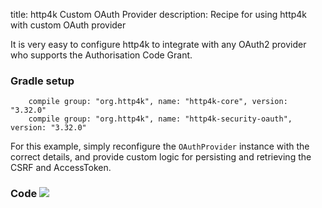 title: http4k Custom OAuth Provider
description: Recipe for using http4k with custom OAuth provider

It is very easy to configure http4k to integrate with any OAuth2 provider who supports the Authorisation Code Grant.

### Gradle setup
```
    compile group: "org.http4k", name: "http4k-core", version: "3.32.0"
    compile group: "org.http4k", name: "http4k-security-oauth", version: "3.32.0"
```

For this example, simply reconfigure the `OAuthProvider` instance with the correct details, and provide custom logic for persisting and retrieving the CSRF and AccessToken.

### Code [<img class="octocat" src="/img/octocat-32.png"/>](https://github.com/http4k/http4k/blob/master/src/docs/cookbook/custom_oauth/example.kt)
<script src="https://gist-it.appspot.com/https://github.com/http4k/http4k/blob/master/src/docs/cookbook/custom_oauth/example.kt"></script>
